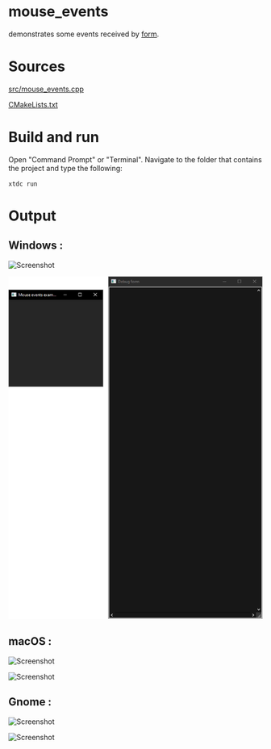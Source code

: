 # mouse_events

demonstrates some events received by [form](../../../../src/xtd_forms/include/xtd/forms/form.hpp).

# Sources

[src/mouse_events.cpp](src/mouse_events.cpp)

[CMakeLists.txt](CMakeLists.txt)

# Build and run

Open "Command Prompt" or "Terminal". Navigate to the folder that contains the project and type the following:

```shell
xtdc run
```

# Output

## Windows :

![Screenshot](../../../../docs/pictures/examples/mouse_events_w.png)

![Screenshot](../../../../docs/pictures/examples/mouse_events_wd.png)

## macOS :

![Screenshot](../../../../docs/pictures/examples/mouse_events_m.png)

![Screenshot](../../../../docs/pictures/examples/mouse_events_md.png)

## Gnome :

![Screenshot](../../../../docs/pictures/examples/mouse_events_g.png)

![Screenshot](../../../../docs/pictures/examples/mouse_events_gd.png)
